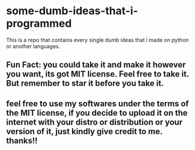 # some-dumb-ideas-that-i-programmed
This is a repo that contains every single dumb ideas that i made on python or another languages.
## Fun Fact: you could take it and make it however you want, its got MIT license. Feel free to take it. **But** remember to star it before you take it.
## feel free to use my softwares under the terms of the MIT license, if you decide to upload it on the internet with your distro or distribution or your version of it, just kindly give credit to me. thanks!!
